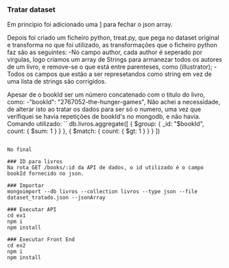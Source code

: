 ### Tratar dataset
Em principio foi adicionado uma \] para fechar o json array.

Depois foi criado um ficheiro python, treat.py, que pega no dataset original e transforma no que foi utilizado, as transformações que o ficheiro python faz são as seguintes:
-No campo author, cada author é seperado por virgulas, logo criamos um array de Strings para armanezar todos os autores de um livro, e remove-se o que está entre parenteses, como (illustrator);
-Todos os campos que estão a ser represetandos como string em vez de uma lista de strings são corrigidos.

Apesar de o bookId ser um número concatenado com o titulo do livro, como:
 -"bookId": "2767052-the-hunger-games",
Não achei a necessidade, de alterar isto ao tratar os dados para ser só o numero, uma vez que verifiquei se havia repetições de bookId's no mongodb, e não havia.
Comando utilizado:
``
db.livros.aggregate([
  { $group: { _id: "$bookId", count: { $sum: 1 } } },
  { $match: { count: { $gt: 1 } } }
])
```

No final

### ID para livros
Na rota GET /books/:id da API de dados, o id utilizado é o campo bookId fornecido no json.

### Importar
mongoimport --db livros --collection livros --type json --file dataset_tratado.json --jsonArray

### Executar API
cd ex1
npm i
npm install

### Executar Front End
cd ex2
npm i
npm install

